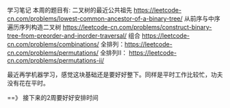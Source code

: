 学习笔记
本周的题目有:
二叉树的最近公共祖先 https://leetcode-cn.com/problems/lowest-common-ancestor-of-a-binary-tree/
从前序与中序遍历序列构造二叉树 https://leetcode-cn.com/problems/construct-binary-tree-from-preorder-and-inorder-traversal/
组合 https://leetcode-cn.com/problems/combinations/
全排列：https://leetcode-cn.com/problems/permutations/
全排列II： https://leetcode-cn.com/problems/permutations-ii/

最近再学机器学习，感觉这块基础还是要好好整下。同样是平时工作比较忙，功夫没有花在平时。

==》 接下来的2周要好好安排时间